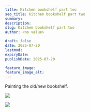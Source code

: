 ```yaml
---
title: Kitchen bookshelf part two
seo_title: Kitchen bookshelf part two
summary:
description:
slug: Kitchen bookshelf part two
author: <no value>

draft: false
date: 2025-07-20
lastmod:
expiryDate:
publishDate: 2025-07-20

feature_image:
feature_image_alt:
---
```

Painting the old/new bookshelf.

![](/images/2618.jpeg )

![](/images/2620.jpeg )